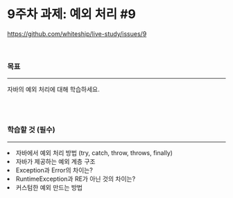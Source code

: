 # 9주차 과제: 예외 처리 #9
https://github.com/whiteship/live-study/issues/9

<br>
<h3>목표</h3>

***

자바의 예외 처리에 대해 학습하세요.

<br>
<br>

<h3>학습할 것 (필수)</h3>

***

<ui>
  <li>자바에서 예외 처리 방법 (try, catch, throw, throws, finally)</li>
  <li>자바가 제공하는 예외 계층 구조</li>
  <li>Exception과 Error의 차이는?</li>
  <li>RuntimeException과 RE가 아닌 것의 차이는?</li>
  <li>커스텀한 예외 만드는 방법</li>
</ui>  





